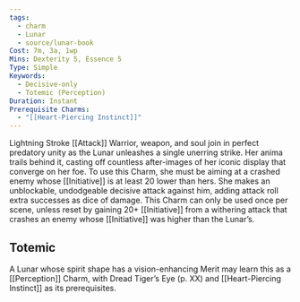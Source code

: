```yaml
---
tags:
  - charm
  - Lunar
  - source/lunar-book
Cost: 7m, 3a, 1wp
Mins: Dexterity 5, Essence 5
Type: Simple
Keywords:
  - Decisive-only
  - Totemic (Perception)
Duration: Instant
Prerequisite Charms:
  - "[[Heart-Piercing Instinct]]"
---
```

Lightning Stroke [[Attack]] Warrior, weapon, and soul join in perfect predatory unity as the Lunar unleashes a single unerring strike. Her anima trails behind it, casting off countless after-images of her iconic display that converge on her foe. To use this Charm, she must be aiming at a crashed enemy whose [[Initiative]] is at least 20 lower than hers. She makes an unblockable, undodgeable decisive attack against him, adding attack roll extra successes as dice of damage. This Charm can only be used once per scene, unless reset by gaining 20+ [[Initiative]] from a withering attack that crashes an enemy whose [[Initiative]] was higher than the Lunar’s. 
## Totemic 

A Lunar whose spirit shape has a vision-enhancing Merit may learn this as a [[Perception]] Charm, with Dread Tiger’s Eye (p. XX) and [[Heart-Piercing Instinct]] as its prerequisites. 